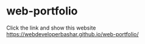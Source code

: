 # web-portfolio
Click the link and show this website https://webdeveloperbashar.github.io/web-portfolio/

